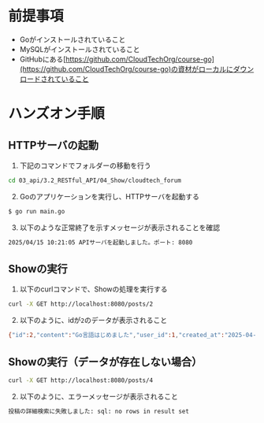 # 前提事項
- Goがインストールされていること
- MySQLがインストールされていること
- GitHubにある[https://github.com/CloudTechOrg/course-go](https://github.com/CloudTechOrg/course-go)の資材がローカルにダウンロードされていること

# ハンズオン手順

## HTTPサーバの起動

1. 下記のコマンドでフォルダーの移動を行う
```sh
cd 03_api/3.2_RESTful_API/04_Show/cloudtech_forum
```

2. Goのアプリケーションを実行し、HTTPサーバを起動する
```sh
$ go run main.go
```

3. 以下のような正常終了を示すメッセージが表示されることを確認
```sh
2025/04/15 10:21:05 APIサーバを起動しました。ポート: 8080
```

## Showの実行
1. 以下のcurlコマンドで、Showの処理を実行する
```sh
curl -X GET http://localhost:8080/posts/2
```

2. 以下のように、idが`2`のデータが表示されること
```sh
{"id":2,"content":"Go言語はじめました","user_id":1,"created_at":"2025-04-16T21:18:08Z","updated_at":"2025-04-16T21:18:08Z"}
```

## Showの実行（データが存在しない場合）

```sh
curl -X GET http://localhost:8080/posts/4
```

2. 以下のように、エラーメッセージが表示されること
```sh
投稿の詳細検索に失敗しました: sql: no rows in result set
```